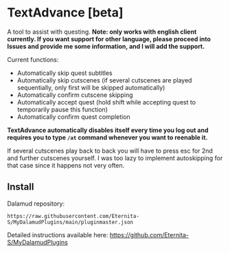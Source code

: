 # TextAdvance [beta]
A tool to assist with questing. 
**Note: only works with english client currently. If you want support for other language, please proceed into Issues and provide me some information, and I will add the support.**

Current functions:
- Automatically skip quest subtitles
- Automatically skip cutscenes (if several cutscenes are played sequentially, only first will be skipped automatically)
- Automatically confirm cutscene skipping
- Automatically accept quest (hold shift while accepting quest to temporarily pause this function)
- Automatically confirm quest completion

**TextAdvance automatically disables itself every time you log out and requires you to type `/at` command whenever you want to reenable it.**

If several cutscenes play back to back you will have to press esc for 2nd and further cutscenes yourself. I was too lazy to implement autoskipping for that case since it happens not very often.

## Install
Dalamud repository:

`https://raw.githubusercontent.com/Eternita-S/MyDalamudPlugins/main/pluginmaster.json`

Detailed instructions available here: https://github.com/Eternita-S/MyDalamudPlugins
